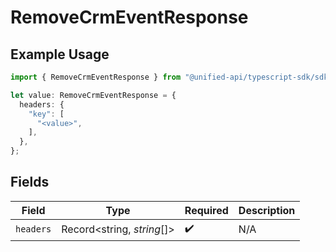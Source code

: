 # RemoveCrmEventResponse

## Example Usage

```typescript
import { RemoveCrmEventResponse } from "@unified-api/typescript-sdk/sdk/models/operations";

let value: RemoveCrmEventResponse = {
  headers: {
    "key": [
      "<value>",
    ],
  },
};
```

## Fields

| Field                      | Type                       | Required                   | Description                |
| -------------------------- | -------------------------- | -------------------------- | -------------------------- |
| `headers`                  | Record<string, *string*[]> | :heavy_check_mark:         | N/A                        |